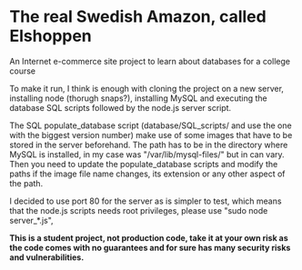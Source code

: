 # The real Swedish Amazon, called Elshoppen

An Internet e-commerce site project to learn about databases for a college course

To make it run, I think is enough with cloning the project on a new server, installing node (thorugh snaps?), installing MySQL and executing the database SQL scripts followed by the node.js server script.

The SQL populate_database script (database/SQL_scripts/ and use the one with the biggest version number) make use of some images that have to be stored in the server beforehand. The path has to be in the directory where MySQL is installed, in my case was "/var/lib/mysql-files/" but in can vary. Then you need to update the populate_database scripts and modify the paths if the image file name changes, its extension or any other aspect of the path.

I decided to use port 80 for the server as is simpler to test, which means that the node.js scripts needs root privileges, please use "sudo node server_\*.js",

**This is a student project, not production code, take it at your own risk as the code comes with no guarantees and for sure has many security risks and vulnerabilities.**
